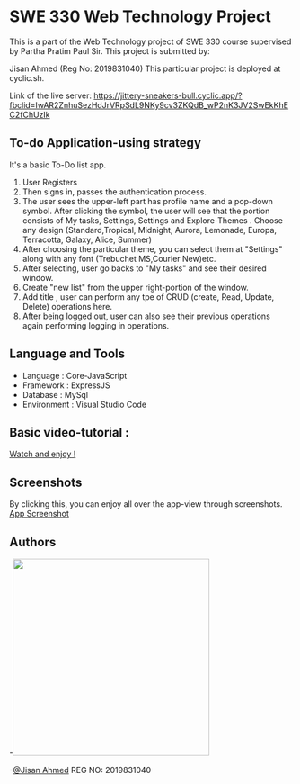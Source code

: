 
# SWE 330 Web Technology Project


This is a part of the Web Technology project of SWE 330 course supervised by Partha Pratim Paul Sir. This project is submitted by: 

Jisan Ahmed (Reg No: 2019831040)
 This particular project is deployed at cyclic.sh. 
 
 Link of the live server: https://jittery-sneakers-bull.cyclic.app/?fbclid=IwAR2ZnhuSezHdJrVRpSdL9NKy9cv3ZKQdB_wP2nK3JV2SwEkKhEC2fChUzIk 

##  To-do Application-using strategy

It's a basic To-Do list app. 
1. User Registers
2. Then signs in, passes the authentication process. 
3. The user sees the upper-left part has profile name and a pop-down symbol. After clicking the symbol, the user will see that the portion consists of My tasks, Settings, Settings  and Explore-Themes . Choose any design (Standard,Tropical, Midnight, Aurora, Lemonade, Europa, Terracotta, Galaxy, Alice, Summer)
4. After choosing the particular theme, you can select them at "Settings" along with any font (Trebuchet MS,Courier New)etc.
5. After selecting, user go backs to "My tasks" and see their desired window.
6. Create "new list" from the upper right-portion of the window.
7. Add title , user can perform any tpe of CRUD (create, Read, Update, Delete) operations here.
8. After being logged out, user can also see their previous operations again performing logging in operations.


## Language and Tools
- Language : Core-JavaScript
- Framework : ExpressJS
- Database : MySql
- Environment : Visual Studio Code



## Basic video-tutorial : 


[Watch and enjoy !](https://github.com/Jisan10667/To-do-App/tree/Making-Readme/Screenshots)



## Screenshots

By clicking this, you can enjoy all over the app-view through screenshots.
[App Screenshot](https://github.com/Jisan10667/SWE-project-250/tree/main/Screenshots)  


## Authors

-<img src="https://github.com/Jisan10667/SWE-project-250/blob/main/Image/1678814908588.jpg" width="350" height="350" />

-[@Jisan Ahmed](https://github.com/Jisan10667)
REG NO: 2019831040


